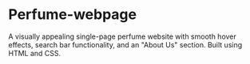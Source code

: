 # Perfume-webpage
A visually appealing single-page perfume website with smooth hover effects, search bar functionality, and an "About Us" section. Built using HTML and CSS.
